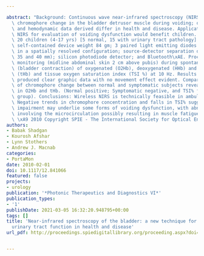 ---
abstract: "Background: Continuous wave near-infrared spectroscopy (NIRS) can monitor\
  \ chromophore change in the bladder detrusor muscle during voiding; oxygenation\
  \ and hemodynamic data derived differ in health and disease. Application of wireless\
  \ NIRS for evaluation of voiding dysfunction would benefit children. Methods: Subjects:\
  \ 20 children (4-17 yrs) [5 normal, 15 with urinary tract pathology]. Instrumentation:\
  \ self-contained device weight 84 gm; 3 paired light emitting diodes (760/850 nm)\
  \ in a spatially resolved configuration; source-detector separation distances (30,\
  \ 35 and 40 mm); silicon photodiode detector; and Bluetooth\xAE. Procedure: Transcutaneous\
  \ monitoring (midline abdominal skin 2 cm above pubis) during spontaneous voiding\
  \ (bladder contraction) of oxygenated (O2Hb), deoxygenated (HHb) and total hemoglobin\
  \ (tHb) and tissue oxygen saturation index (TSI %) at 10 Hz. Results: All 20 trials\
  \ produced clear graphic data with no movement effect evident. Comparison of patterns\
  \ of chromophore change between normal and symptomatic subjects revealed trend differences\
  \ in O2Hb and tHb. (Normal positive; Symptomatic negative, and TSI% fell in symptomatic\
  \ group). Conclusions: Wireless NIRS is technically feasible in ambulant children.\
  \ Negative trends in chromophore concentration and falls in TSI% suggest a hemodynamic\
  \ impairment may underlie some forms of voiding dysfunction, with abnormal physiology\
  \ involving the microcirculation possibly resulting in muscle fatigue during voiding.\
  \ \xA9 2010 Copyright SPIE - The International Society for Optical Engineering."
authors:
- Babak Shadgan
- Kourosh Afshar
- Lynn Stothers
- Andrew J. Macnab
categories:
- PortaMon
date: 2010-02-01
doi: 10.1117/12.841066
featured: false
projects:
- urology
publication: '*Photonic Therapeutics and Diagnostics VI*'
publication_types:
- '1'
publishDate: 2021-03-05 16:32:20.948795+00:00
tags: []
title: 'Near-infrared spectroscopy of the bladder: a new technique for studying lower
  urinary tract function in health and disease'
url_pdf: http://proceedings.spiedigitallibrary.org/proceeding.aspx?doi=10.1117/12.841066

---
